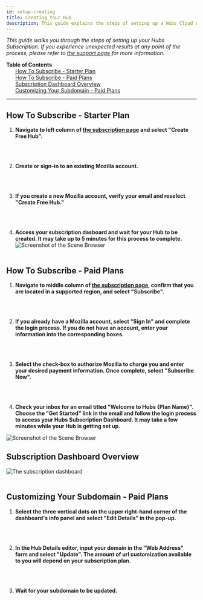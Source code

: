 ```yaml
---
id: setup-creating
title: Creating Your Hub
description: This guide explains the steps of setting up a Hubs Cloud subscription. 
---
```


_This guide walks you through the steps of setting up your Hubs Subscription. If you experience unexpected results at any point of the process, please refer to [the support page](./setup-contact.html) for more information._

**Table of Contents**\
&nbsp;&nbsp;&nbsp;&nbsp;&nbsp;&nbsp;[How To Subscribe - Starter Plan](#how-to-subscribe---starter-plan)\
&nbsp;&nbsp;&nbsp;&nbsp;&nbsp;&nbsp;[How To Subscribe - Paid Plans](#how-to-subscribe---paid-plans)\
&nbsp;&nbsp;&nbsp;&nbsp;&nbsp;&nbsp;[Subscription Dashboard Overview](#subscription-dashboard-overview)\
&nbsp;&nbsp;&nbsp;&nbsp;&nbsp;&nbsp;[Customizing Your Subdomain - Paid Plans](#customizing-your-subdomain---paid-plans)

---

## How To Subscribe - Starter Plan

1. **Navigate to left column of [the subscription page](https://hubs.mozilla.com/#subscribe) and select "Create Free Hub".**

<br/><br/>

2. **Create or sign-in to an existing Mozilla account.**

<br/><br/>

3. **If you create a new Mozilla account, verify your email and reselect "Create Free Hub."**

<br/><br/>

4. **Access your subscription dasboard and wait for your Hub to be created. It may take up to 5 minutes for this process to complete.**
   <img src="img/access-dashboard.png" alt="Screenshot of the Scene Browser">
   <br/><br/>

## How To Subscribe - Paid Plans

1. **Navigate to middle column of [the subscription page](https://hubs.mozilla.com/#subscribe), confirm that you are located in a supported region, and select "Subscribe".**

<br/><br/>

2. **If you already have a Mozilla account, select "Sign In" and complete the login process. If you do not have an account, enter your information into the corresponding boxes.**

<br/><br/>

3. **Select the check-box to authorize Mozilla to charge you and enter your desired payment information. Once complete, select "Subscribe Now".**

<br/><br/>

4. **Check your inbox for an email titled "Welcome to Hubs {Plan Name}". Choose the "Get Started" link in the email and follow the login process to access your Hubs Subscription Dashboard. It may take a few minutes while your Hub is getting set up.**

<img src="img/access-dashboard.png" alt="Screenshot of the Scene Browser">

## Subscription Dashboard Overview

<img src="img/dash-overview.png" alt="The subscription dashboard">
<br/><br/>

## Customizing Your Subdomain - Paid Plans

1. **Select the three vertical dots on the upper right-hand corner of the dashboard's info panel and select "Edit Details" in the pop-up.**

<br/><br/>

2. **In the Hub Details editor, input your domain in the "Web Address" form and select "Update". The amount of url customization available to you will depend on your subscription plan.**

<br/><br/>

3. **Wait for your subdomain to be updated.**

<br/><br/>

